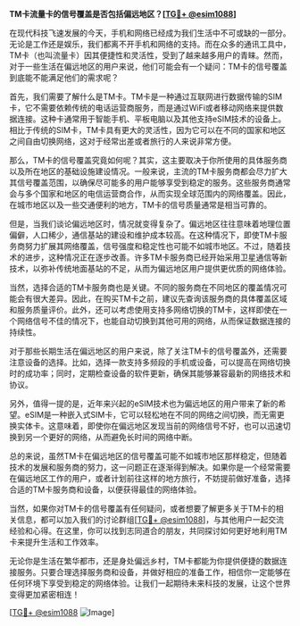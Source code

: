 **TM卡流量卡的信号覆盖是否包括偏远地区？[[TG💪+ @esim1088](https://t.me/s/esim1088)]**

在现代科技飞速发展的今天，手机和网络已经成为我们生活中不可或缺的一部分。无论是工作还是娱乐，我们都离不开手机和网络的支持。而在众多的通讯工具中，TM卡（也叫流量卡）因其便捷性和灵活性，受到了越来越多用户的青睐。然而，对于一些生活在偏远地区的用户来说，他们可能会有一个疑问：TM卡的信号覆盖到底能不能满足他们的需求呢？

首先，我们需要了解什么是TM卡。TM卡是一种通过互联网进行数据传输的SIM卡，它不需要依赖传统的电话运营商服务，而是通过WiFi或者移动网络来提供数据连接。这种卡通常用于智能手机、平板电脑以及其他支持eSIM技术的设备上。相比于传统的SIM卡，TM卡具有更大的灵活性，因为它可以在不同的国家和地区之间自由切换网络，这对于经常出差或者旅行的人来说非常方便。

那么，TM卡的信号覆盖究竟如何呢？其实，这主要取决于你所使用的具体服务商以及所在地区的基础设施建设情况。一般来说，主流的TM卡服务商都会尽力扩大其信号覆盖范围，以确保尽可能多的用户能够享受到稳定的服务。这些服务商通常会与多个国家和地区的电信运营商合作，从而实现全球范围内的网络覆盖。因此，在城市地区以及一些交通便利的地方，TM卡的信号质量通常是相当可靠的。

但是，当我们谈论偏远地区时，情况就变得复杂了。偏远地区往往意味着地理位置偏僻，人口稀少，通信基站的建设和维护成本较高。在这种情况下，即使TM卡服务商努力扩展其网络覆盖，信号强度和稳定性也可能不如城市地区。不过，随着技术的进步，这种情况正在逐步改善。许多TM卡服务商已经开始采用卫星通信等新技术，以弥补传统地面基站的不足，从而为偏远地区用户提供更优质的网络体验。

当然，选择合适的TM卡服务商也是关键。不同的服务商在不同地区的覆盖情况可能会有很大差异。因此，在购买TM卡之前，建议先查询该服务商的具体覆盖区域和服务质量评价。此外，还可以考虑使用支持多网络切换的TM卡，这样即使在一个网络信号不佳的情况下，也能自动切换到其他可用的网络，从而保证数据连接的持续性。

对于那些长期生活在偏远地区的用户来说，除了关注TM卡的信号覆盖外，还需要注意设备的选择。比如，选择一款支持多频段的手机或设备，可以提高在网络切换时的成功率；同时，定期检查设备的软件更新，确保其能够兼容最新的网络技术和协议。

另外，值得一提的是，近年来兴起的eSIM技术也为偏远地区的用户带来了新的希望。eSIM是一种嵌入式SIM卡，它可以轻松地在不同的网络之间切换，而无需更换实体卡。这意味着，即使你在偏远地区发现当前的网络信号不好，也可以迅速切换到另一个更好的网络，从而避免长时间的网络中断。

总的来说，虽然TM卡在偏远地区的信号覆盖可能不如城市地区那样稳定，但随着技术的发展和服务商的努力，这一问题正在逐渐得到解决。如果你是一个经常需要在偏远地区工作的用户，或者计划前往这样的地方旅行，不妨提前做好准备，选择合适的TM卡服务商和设备，以便获得最佳的网络体验。

当然，如果你对TM卡的信号覆盖有任何疑问，或者想要了解更多关于TM卡的相关信息，都可以加入我们的讨论群组[[TG💪+ @esim1088](https://t.me/s/esim1088)]，与其他用户一起交流经验和心得。在这里，你可以找到志同道合的朋友，共同探讨如何更好地利用TM卡来提升生活和工作效率。

无论你是生活在繁华都市，还是身处偏远乡村，TM卡都能为你提供便捷的数据连接服务。只要合理选择服务商和设备，并做好相应的准备工作，相信你一定能够在任何环境下享受到稳定的网络体验。让我们一起期待未来科技的发展，让这个世界变得更加紧密相连！

[[TG💪+ @esim1088](https://t.me/s/esim1088) ![Image](https://i.postimg.cc/4NQfJmqS/Snipaste-2025-05-13-00-14-12.png)]